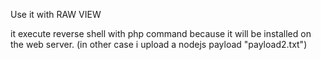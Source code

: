 Use it with RAW VIEW

it execute reverse shell with php command because it will be installed on the web server. (in other case i upload a nodejs payload "payload2.txt")
